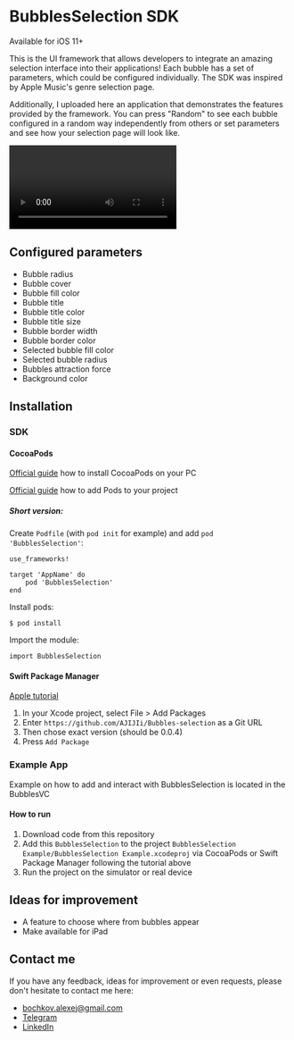 # BubblesSelection SDK

Available for iOS 11+

This is the UI framework that allows developers to integrate an amazing selection interface into their applications! Each bubble has a set of parameters, which could be configured individually. The SDK was inspired by Apple Music's genre selection page.

Additionally, I uploaded here an application that demonstrates the features provided by the framework. You can press "Random" to see each bubble configured in a random way independently from others or set parameters and see how your selection page will look like.

![](https://user-images.githubusercontent.com/65894703/168443881-06c8f9c0-5f8c-42ad-9b65-4e03e6b75490.MOV)

## Configured parameters

- Bubble radius
- Bubble cover
- Bubble fill color
- Bubble title
- Bubble title color
- Bubble title size
- Bubble border width
- Bubble border color
- Selected bubble fill color
- Selected bubble radius
- Bubbles attraction force
- Background color

## Installation

### SDK

#### CocoaPods

[Official guide](https://guides.cocoapods.org/using/getting-started.html) how to install CocoaPods on your PC

[Official guide](https://guides.cocoapods.org/using/using-cocoapods.html) how to add Pods to your project

##### Short version:

Create `Podfile` (with `pod init` for example) and add `pod 'BubblesSelection'`:

```
use_frameworks!

target 'AppName' do
    pod 'BubblesSelection'
end
```

Install pods:

```
$ pod install
```

Import the module:

```
import BubblesSelection
```

#### Swift Package Manager

[Apple tutorial](https://developer.apple.com/documentation/swift_packages/adding_package_dependencies_to_your_app)

1. In your Xcode project, select File > Add Packages 
2. Enter `https://github.com/AJIJIi/Bubbles-selection` as a Git URL
3. Then chose exact version (should be 0.0.4)
4. Press `Add Package`

### Example App

Example on how to add and interact with BubblesSelection is located in the BubblesVC

#### How to run

1. Download code from this repository
2. Add this `BubblesSelection` to the project `BubblesSelection Example/BubblesSelection Example.xcodeproj` via CocoaPods or Swift Package Manager following the tutorial above
3. Run the project on the simulator or real device

## Ideas for improvement

- A feature to choose where from bubbles appear
- Make available for iPad

## Contact me

If you have any feedback, ideas for improvement or even requests, please don't hesitate to contact me here:

- bochkov.alexej@gmail.com 
- [Telegram](https://t.me/bochkov_alexej)
- [LinkedIn](https://www.linkedin.com/in/bochkov-alexej/)
